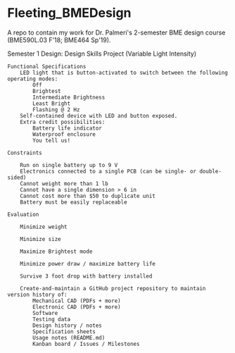 # Fleeting_BMEDesign
A repo to contain my work for Dr. Palmeri's 2-semester BME design course (BME590L.03 F'18; BME464 Sp'19).
 
Semester 1 Design: Design Skills Project (Variable Light Intensity) 

    Functional Specifications
        LED light that is button-activated to switch between the following operating modes:
            Off
            Brightest
            Intermediate Brightness
            Least Bright
            Flashing @ 2 Hz
        Self-contained device with LED and button exposed.
        Extra credit possibilities:
            Battery life indicator
            Waterproof enclosure
            You tell us!

    Constraints

        Run on single battery up to 9 V
        Electronics connected to a single PCB (can be single- or double-sided)
        Cannot weight more than 1 lb
        Cannot have a single dimension > 6 in
        Cannot cost more than $50 to duplicate unit
        Battery must be easily replaceable

    Evaluation

        Minimize weight

        Minimize size

        Maximize Brightest mode

        Minimize power draw / maximize battery life

        Survive 3 foot drop with battery installed

        Create-and-maintain a GitHub project repository to maintain version history of:
            Mechanical CAD (PDFs + more)
            Electronic CAD (PDFs + more)
            Software
            Testing data
            Design history / notes
            Specification sheets
            Usage notes (README.md)
            Kanban board / Issues / Milestones

